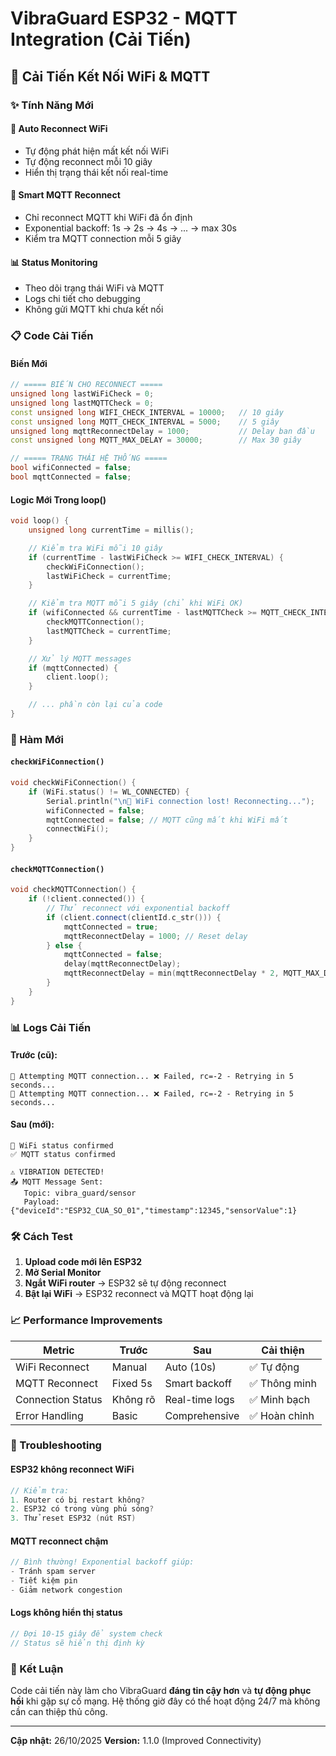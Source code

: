 # VibraGuard ESP32 - MQTT Integration (Cải Tiến)

## 🚀 Cải Tiến Kết Nối WiFi & MQTT

### ✨ Tính Năng Mới

#### 🔄 **Auto Reconnect WiFi**

- Tự động phát hiện mất kết nối WiFi
- Tự động reconnect mỗi 10 giây
- Hiển thị trạng thái kết nối real-time

#### 🔄 **Smart MQTT Reconnect**

- Chỉ reconnect MQTT khi WiFi đã ổn định
- Exponential backoff: 1s → 2s → 4s → ... → max 30s
- Kiểm tra MQTT connection mỗi 5 giây

#### 📊 **Status Monitoring**

- Theo dõi trạng thái WiFi và MQTT
- Logs chi tiết cho debugging
- Không gửi MQTT khi chưa kết nối

### 📋 Code Cải Tiến

#### Biến Mới

```cpp
// ===== BIẾN CHO RECONNECT =====
unsigned long lastWiFiCheck = 0;
unsigned long lastMQTTCheck = 0;
const unsigned long WIFI_CHECK_INTERVAL = 10000;   // 10 giây
const unsigned long MQTT_CHECK_INTERVAL = 5000;    // 5 giây
unsigned long mqttReconnectDelay = 1000;           // Delay ban đầu
const unsigned long MQTT_MAX_DELAY = 30000;        // Max 30 giây

// ===== TRẠNG THÁI HỆ THỐNG =====
bool wifiConnected = false;
bool mqttConnected = false;
```

#### Logic Mới Trong loop()

```cpp
void loop() {
    unsigned long currentTime = millis();

    // Kiểm tra WiFi mỗi 10 giây
    if (currentTime - lastWiFiCheck >= WIFI_CHECK_INTERVAL) {
        checkWiFiConnection();
        lastWiFiCheck = currentTime;
    }

    // Kiểm tra MQTT mỗi 5 giây (chỉ khi WiFi OK)
    if (wifiConnected && currentTime - lastMQTTCheck >= MQTT_CHECK_INTERVAL) {
        checkMQTTConnection();
        lastMQTTCheck = currentTime;
    }

    // Xử lý MQTT messages
    if (mqttConnected) {
        client.loop();
    }

    // ... phần còn lại của code
}
```

### 🔧 Hàm Mới

#### `checkWiFiConnection()`

```cpp
void checkWiFiConnection() {
    if (WiFi.status() != WL_CONNECTED) {
        Serial.println("\n📶 WiFi connection lost! Reconnecting...");
        wifiConnected = false;
        mqttConnected = false; // MQTT cũng mất khi WiFi mất
        connectWiFi();
    }
}
```

#### `checkMQTTConnection()`

```cpp
void checkMQTTConnection() {
    if (!client.connected()) {
        // Thử reconnect với exponential backoff
        if (client.connect(clientId.c_str())) {
            mqttConnected = true;
            mqttReconnectDelay = 1000; // Reset delay
        } else {
            mqttConnected = false;
            delay(mqttReconnectDelay);
            mqttReconnectDelay = min(mqttReconnectDelay * 2, MQTT_MAX_DELAY);
        }
    }
}
```

### 📊 Logs Cải Tiến

#### Trước (cũ):

```
🔄 Attempting MQTT connection... ❌ Failed, rc=-2 - Retrying in 5 seconds...
🔄 Attempting MQTT connection... ❌ Failed, rc=-2 - Retrying in 5 seconds...
```

#### Sau (mới):

```
📶 WiFi status confirmed
✅ MQTT status confirmed

⚠️ VIBRATION DETECTED!
📤 MQTT Message Sent:
   Topic: vibra_guard/sensor
   Payload: {"deviceId":"ESP32_CUA_SO_01","timestamp":12345,"sensorValue":1}
```

### 🛠️ Cách Test

1. **Upload code mới lên ESP32**
2. **Mở Serial Monitor**
3. **Ngắt WiFi router** → ESP32 sẽ tự động reconnect
4. **Bật lại WiFi** → ESP32 reconnect và MQTT hoạt động lại

### 📈 Performance Improvements

| Metric            | Trước    | Sau            | Cải thiện     |
| ----------------- | -------- | -------------- | ------------- |
| WiFi Reconnect    | Manual   | Auto (10s)     | ✅ Tự động    |
| MQTT Reconnect    | Fixed 5s | Smart backoff  | ✅ Thông minh |
| Connection Status | Không rõ | Real-time logs | ✅ Minh bạch  |
| Error Handling    | Basic    | Comprehensive  | ✅ Hoàn chỉnh |

### 🔧 Troubleshooting

#### ESP32 không reconnect WiFi

```cpp
// Kiểm tra:
1. Router có bị restart không?
2. ESP32 có trong vùng phủ sóng?
3. Thử reset ESP32 (nút RST)
```

#### MQTT reconnect chậm

```cpp
// Bình thường! Exponential backoff giúp:
- Tránh spam server
- Tiết kiệm pin
- Giảm network congestion
```

#### Logs không hiển thị status

```cpp
// Đợi 10-15 giây để system check
// Status sẽ hiển thị định kỳ
```

### 🎯 Kết Luận

Code cải tiến này làm cho VibraGuard **đáng tin cậy hơn** và **tự động phục hồi** khi gặp sự cố mạng. Hệ thống giờ đây có thể hoạt động 24/7 mà không cần can thiệp thủ công.

---

**Cập nhật:** 26/10/2025
**Version:** 1.1.0 (Improved Connectivity)
